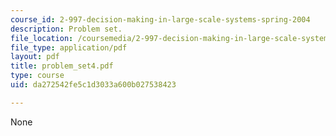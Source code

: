 ```yaml
---
course_id: 2-997-decision-making-in-large-scale-systems-spring-2004
description: Problem set.
file_location: /coursemedia/2-997-decision-making-in-large-scale-systems-spring-2004/da272542fe5c1d3033a600b027538423_problem_set4.pdf
file_type: application/pdf
layout: pdf
title: problem_set4.pdf
type: course
uid: da272542fe5c1d3033a600b027538423

---
```

None
